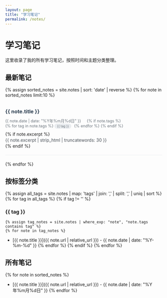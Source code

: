 ```yaml
---
layout: page
title: "学习笔记"
permalink: /notes/
---
```


# 学习笔记

这里收录了我的所有学习笔记，按照时间和主题分类整理。

## 最新笔记

{% assign sorted_notes = site.notes | sort: 'date' | reverse %}
{% for note in sorted_notes limit:10 %}
<div class="note-item">
  <h3><a href="{{ note.url | relative_url }}">{{ note.title }}</a></h3>
  <div class="note-meta">
    <span class="note-date">{{ note.date | date: "%Y年%m月%d日" }}</span>
    {% if note.tags %}
      <span class="note-tags">
        {% for tag in note.tags %}
          <span class="tag">{{ tag }}</span>
        {% endfor %}
      </span>
    {% endif %}
  </div>
  {% if note.excerpt %}
    <p class="note-excerpt">{{ note.excerpt | strip_html | truncatewords: 30 }}</p>
  {% endif %}
</div>
{% endfor %}

## 按标签分类

{% assign all_tags = site.notes | map: 'tags' | join: ',' | split: ',' | uniq | sort %}
{% for tag in all_tags %}
  {% if tag != '' %}
### {{ tag }}
    {% assign tag_notes = site.notes | where_exp: "note", "note.tags contains tag" %}
    {% for note in tag_notes %}
- [{{ note.title }}]({{ note.url | relative_url }}) - {{ note.date | date: "%Y-%m-%d" }}
    {% endfor %}
  {% endif %}
{% endfor %}

## 所有笔记

{% for note in sorted_notes %}
- [{{ note.title }}]({{ note.url | relative_url }}) - {{ note.date | date: "%Y年%m月%d日" }}
{% endfor %}

<style>
.note-item {
  border-bottom: 1px solid #e9ecef;
  padding: 20px 0;
  margin-bottom: 20px;
}

.note-item:last-child {
  border-bottom: none;
}

.note-item h3 {
  margin: 0 0 10px 0;
}

.note-item h3 a {
  color: #2c3e50;
  text-decoration: none;
}

.note-item h3 a:hover {
  color: #007bff;
}

.note-meta {
  color: #6c757d;
  font-size: 0.9em;
  margin-bottom: 10px;
}

.note-date {
  margin-right: 15px;
}

.note-tags {
  display: inline-block;
}

.tag {
  background: #e9ecef;
  padding: 2px 8px;
  border-radius: 12px;
  font-size: 0.8em;
  margin-right: 5px;
}

.note-excerpt {
  color: #495057;
  line-height: 1.5;
  margin: 0;
}
</style> 